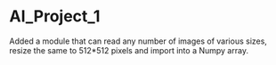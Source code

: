 # AI_Project_1

Added a module that can read any number of images of various sizes, resize the same to 512*512 pixels and import into a Numpy array.
